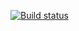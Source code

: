 [![Build status](https://ci.appveyor.com/api/projects/status/7qmn5ye93vs2tqip?svg=true)](https://ci.appveyor.com/project/MaxKrch/ajs-lesson5)